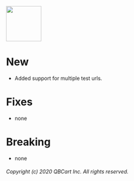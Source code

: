 <img align="center" src="https://avatars2.githubusercontent.com/u/76873423" width="96" height="96" />

# New
  * Added support for multiple test urls.

# Fixes
  * none

# Breaking
  * none

###### Copyright (c) 2020 QBCart Inc. All rights reserved.